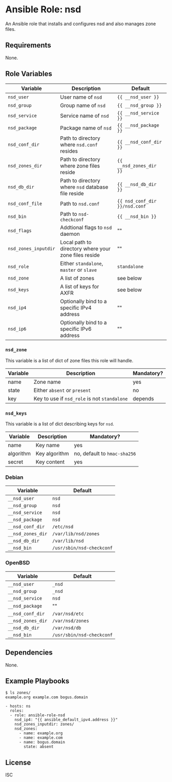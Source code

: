 # Ansible Role: nsd

An Ansible role that installs and configures nsd and also manages zone files.

## Requirements

None.

## Role Variables

| Variable | Description | Default |
|----------|-------------|---------|
| `nsd_user` | User name of `nsd` | `{{ __nsd_user }}` |
| `nsd_group` | Group name of `nsd` | `{{ __nsd_group }}` |
| `nsd_service` | Service name of `nsd` | `{{ __nsd_service }}` |
| `nsd_package` | Package name of `nsd` | `{{ __nsd_package }}` |
| `nsd_conf_dir` | Path to directory where `nsd.conf` resides | `{{ __nsd_conf_dir }}` |
| `nsd_zones_dir` | Path to directory where zone files reside | `{{ __nsd_zones_dir }}` |
| `nsd_db_dir` | Path to directory where `nsd` database file reside | `{{ __nsd_db_dir }}` |
| `nsd_conf_file` | Path to `nsd.conf` | `{{ nsd_conf_dir }}/nsd.conf` |
| `nsd_bin` | Path to `nsd-checkconf` | `{{ __nsd_bin }}` |
| `nsd_flags` | Addtional flags to `nsd` daemon | "" |
| `nsd_zones_inputdir` | Local path to directory where your zone files reside | "" | 
| `nsd_role` | Either `standalone`, `master` or `slave` | `standalone` |
| `nsd_zone` | A list of zones | see below |
| `nsd_keys` | A list of keys for AXFR | see below |
| `nsd_ip4` | Optionally bind to a specific IPv4 address | "" |
| `nsd_ip6` | Optionally bind to a specific IPv6 address | "" |

### `nsd_zone`

This variable is a list of dict of zone files this role will handle.

| Variable | Description | Mandatory? |
|----------|-------------|---------|
| name | Zone name | yes |
| state | Either `absent` or `present` | no |
| key | Key to use if `nsd_role` is not `standalone` | depends |

### `nsd_keys`

This variable is a list of dict describing keys for `nsd`.

| Variable | Description | Mandatory? |
|----------|-------------|---------|
| name | Key name | yes |
| algorithm | Key algorithm | no, default to `hmac-sha256` |
| secret | Key content | yes |

### Debian

| Variable | Default |
|----------|---------|
| `__nsd_user` | `nsd` |
| `__nsd_group` | `nsd` |
| `__nsd_service` | `nsd` |
| `__nsd_package` | `nsd` |
| `__nsd_conf_dir` | `/etc/nsd` |
| `__nsd_zones_dir` | `/var/lib/nsd/zones` |
| `__nsd_db_dir` | `/var/lib/nsd` |
| `__nsd_bin` | `/usr/sbin/nsd-checkconf` |

### OpenBSD

| Variable | Default |
|----------|---------|
| `__nsd_user` | `_nsd` |
| `__nsd_group` | `_nsd` |
| `__nsd_service` | `nsd` |
| `__nsd_package` | "" |
| `__nsd_conf_dir` | `/var/nsd/etc` |
| `__nsd_zones_dir` | `/var/nsd/zones` |
| `__nsd_db_dir` | `/var/nsd/db` |
| `__nsd_bin` | `/usr/sbin/nsd-checkconf` |

## Dependencies

None.

## Example Playbooks

```
$ ls zones/
example.org example.com bogus.domain
```

```
- hosts: ns
  roles:
  - role: ansible-role-nsd
    nsd_ip4: "{{ ansible_default_ipv4.address }}"
    nsd_zones_inputdir: zones/
    nsd_zones:
      - name: example.org
      - name: example.com
      - name: bogus.domain
        state: absent
```

## License

ISC
